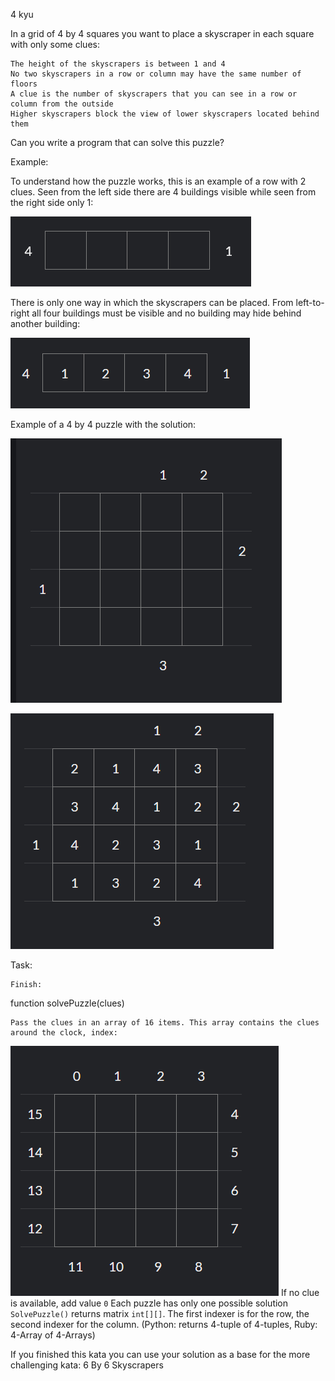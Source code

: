 4 kyu

In a grid of 4 by 4 squares you want to place a skyscraper in each square with only some clues:

    The height of the skyscrapers is between 1 and 4
    No two skyscrapers in a row or column may have the same number of floors
    A clue is the number of skyscrapers that you can see in a row or column from the outside
    Higher skyscrapers block the view of lower skyscrapers located behind them


Can you write a program that can solve this puzzle?

Example:

To understand how the puzzle works, this is an example of a row with 2 clues. Seen from the left side there are 4 buildings visible while seen from the right side only 1:

![alt text](image.png)

There is only one way in which the skyscrapers can be placed. From left-to-right all four buildings must be visible and no building may hide behind another building:

![alt text](image-1.png)

Example of a 4 by 4 puzzle with the solution:

![alt text](image-2.png)   	   	   	  
   	   	   	   	   	  
![alt text](image-3.png)	  

Task:

    Finish:

function solvePuzzle(clues)

    Pass the clues in an array of 16 items. This array contains the clues around the clock, index:
![alt text](image-4.png) 
    If no clue is available, add value `0`
    Each puzzle has only one possible solution
    `SolvePuzzle()` returns matrix `int[][]`. The first indexer is for the row, the second indexer for the column. (Python: returns 4-tuple of 4-tuples, Ruby: 4-Array of 4-Arrays)

If you finished this kata you can use your solution as a base for the more challenging kata: 6 By 6 Skyscrapers
